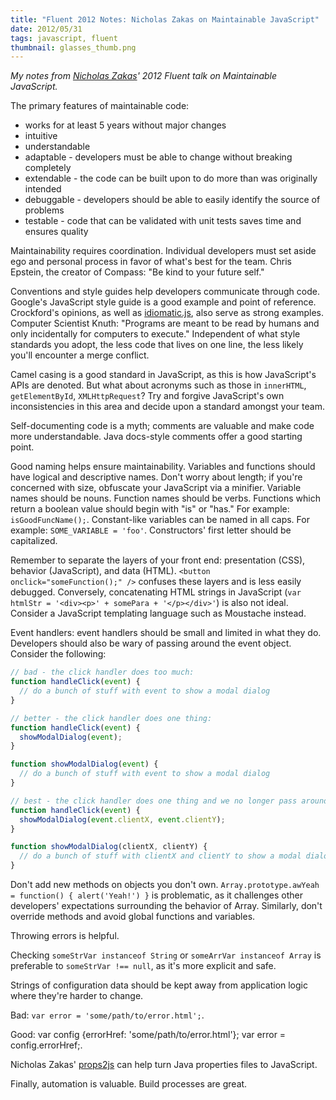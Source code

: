 ```yaml
---
title: "Fluent 2012 Notes: Nicholas Zakas on Maintainable JavaScript"
date: 2012/05/31
tags: javascript, fluent
thumbnail: glasses_thumb.png
---
```


<p><em>My notes from <a href="http://www.nczonline.net/">Nicholas Zakas</a>' 2012 Fluent talk on Maintainable JavaScript.</em></p>

<p>The primary features of maintainable code:</p>

<ul>
  <li>works for at least 5 years without major changes</li>
  <li>intuitive</li>
  <li>understandable</li>
  <li>adaptable - developers must be able to change without breaking completely</li>
  <li>extendable - the code can be built upon to do more than was originally intended</li>
  <li>debuggable - developers should be able to easily identify the source of problems</li>
  <li>testable - code that can be validated with unit tests saves time and ensures quality</li>
</ul>

<p>Maintainability requires coordination. Individual developers must set aside ego and personal process in favor of what's best for the team. Chris Epstein, the creator of Compass: "Be kind to your future self."</p>

<p>Conventions and style guides help developers communicate through code. Google's JavaScript style guide is a good example and point of reference. Crockford's opinions, as well as <a href="https://github.com/rwldrn/idiomatic.js">idiomatic.js</a>, also serve as strong examples. Computer Scientist Knuth: "Programs are meant to be read by humans and only incidentally for computers to execute." Independent of what style standards you adopt, the less code that lives on one line, the less likely you'll encounter a merge conflict.</p>

<p>Camel casing is a good standard in JavaScript, as this is how JavaScript's APIs are denoted. But what about acronyms such as those in <code>innerHTML</code>, <code>getElementById</code>, <code>XMLHttpRequest</code>? Try and forgive JavaScript's own inconsistencies in this area and decide upon a standard amongst your team.</p>

<p>Self-documenting code is a myth; comments are valuable and make code more understandable. Java docs-style comments offer a good starting point.</p>

<p>Good naming helps ensure maintainability. Variables and functions should have logical and descriptive names. Don't worry about length; if you're concerned with size, obfuscate your JavaScript via a minifier. Variable names should be nouns. Function names should be verbs. Functions which return a boolean value should begin with "is" or "has." For example: <code>isGoodFuncName();</code>. Constant-like variables can be named in all caps. For example: <code>SOME_VARIABLE = 'foo'</code>. Constructors' first letter should be capitalized.</p>

<p>Remember to separate the layers of your front end: presentation (CSS), behavior (JavaScript), and data (HTML). <code>&lt;button onclick="someFunction();" /&gt;</code> confuses these layers and is less easily debugged. Conversely, concatenating HTML strings in JavaScript (<code>var htmlStr = '&lt;div&gt;&lt;p&gt;' + somePara + '&lt;/p&gt;&lt;/div&gt;'</code>) is also not ideal. Consider a JavaScript templating language such as Moustache instead.</p> 

<p>Event handlers: event handlers should be small and limited in what they do. Developers should also be wary of passing around the event object. Consider the following:</p>

```javascript
// bad - the click handler does too much:
function handleClick(event) {
  // do a bunch of stuff with event to show a modal dialog
}

// better - the click handler does one thing:
function handleClick(event) {
  showModalDialog(event);
}

function showModalDialog(event) {
  // do a bunch of stuff with event to show a modal dialog
}

// best - the click handler does one thing and we no longer pass around the event object:
function handleClick(event) {
  showModalDialog(event.clientX, event.clientY);
}

function showModalDialog(clientX, clientY) {
  // do a bunch of stuff with clientX and clientY to show a modal dialog
}
```

<p>Don't add new methods on objects you don't own. <code>Array.prototype.awYeah = function() { alert('Yeah!') }</code> is problematic, as it challenges other developers' expectations surrounding the behavior of Array. Similarly, don't override methods and avoid global functions and variables.</p>

<p>Throwing errors is helpful.</p>

<p>Checking <code>someStrVar instanceof String</code> or <code>someArrVar instanceof Array</code> is preferable to <code>someStrVar !== null</code>, as it's more explicit and safe.</p>

<p>Strings of configuration data should be kept away from application logic where they're harder to change.</p>

<p>Bad: <code>var error = 'some/path/to/error.html';</code>.</p>

<p>Good: var config {errorHref: 'some/path/to/error.html'}; var error = config.errorHref;</code>.</p>

<p>Nicholas Zakas' <a href="https://github.com/nzakas/props2js">props2js</a> can help turn Java properties files to JavaScript.</p>

<p>Finally, automation is valuable. Build processes are great.</p>
